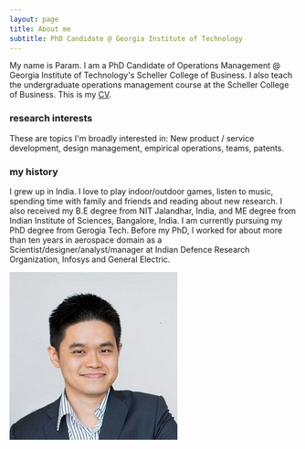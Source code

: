 ```yaml
---
layout: page
title: About me
subtitle: PhD Candidate @ Georgia Institute of Technology
---
```


My name is Param. I am a PhD Candidate of Operations Management @ Georgia Institute of Technology's Scheller College of Business. I also teach the undergraduate operations management course at the Scheller College of Business. This is my [CV](https://drive.google.com/file/d/1uqk6nQfHkdkdUoSPxBd935MoAoseOirn/view).

### research interests

These are topics I'm broadly interested in: New product / service development, design management, empirical operations, teams, patents.

### my history

I grew up in India. I love to play indoor/outdoor games, listen to music, spending time with family and friends and reading about new research. I also received my B.E degree from NIT Jalandhar, India, and ME degree from Indian Institute of Sciences, Bangalore, India. I am currently pursuing my PhD degree from Gerogia Tech. Before my PhD, I worked for about more than ten years in aerospace domain as a Scientist/designer/analyst/manager at Indian Defence Research Organization, Infosys and General Electric. 

![Tian](img/squaremug.png)
